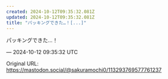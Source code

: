 ```yaml
---
created: 2024-10-12T09:35:32.081Z
updated: 2024-10-12T09:35:32.081Z
title: "パッキングできた…！[...]"
---
```


<p>パッキングできた…！</p>

&mdash; 2024-10-12 09:35:32 UTC

Original URL: https://mastodon.social/@sakuramochi0/113293769577761237
